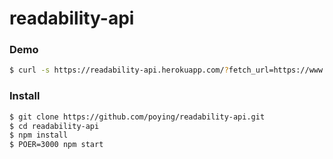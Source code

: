readability-api
===============

### Demo

```bash
$ curl -s https://readability-api.herokuapp.com/?fetch_url=https://www.twreporter.org/a/opinion-scandinavia-refugee 
```

### Install

```bash
$ git clone https://github.com/poying/readability-api.git
$ cd readability-api
$ npm install
$ POER=3000 npm start
```

